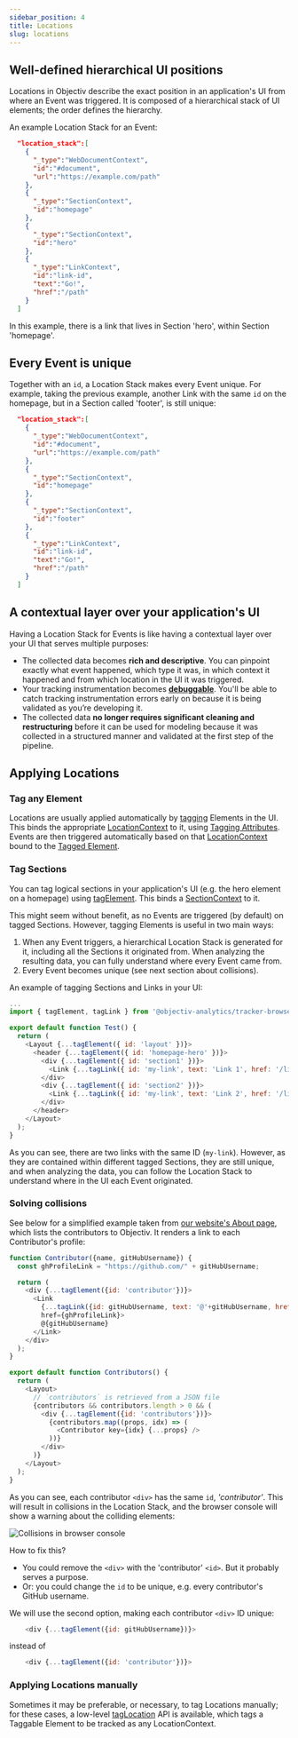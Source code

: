```yaml
---
sidebar_position: 4
title: Locations
slug: locations
---
```


## Well-defined hierarchical UI positions
Locations in Objectiv describe the exact position in an application's UI from where an Event was triggered. 
It is composed of a hierarchical stack of UI elements; the order defines the hierarchy.

An example Location Stack for an Event:
```json
  "location_stack":[
    {
      "_type":"WebDocumentContext",
      "id":"#document",
      "url":"https://example.com/path"
    },
    {
      "_type":"SectionContext",
      "id":"homepage"
    },
    {
      "_type":"SectionContext",
      "id":"hero"
    },
    {
      "_type":"LinkContext",
      "id":"link-id",
      "text":"Go!",
      "href":"/path"
    }
  ]
```

In this example, there is a link that lives in Section 'hero', within Section 'homepage'.

## Every Event is unique
Together with an `id`, a Location Stack makes every Event unique. For example, taking the previous example, 
another Link with the same `id` on the homepage, but in a Section called 'footer', is still unique:

```json
  "location_stack":[
    {
      "_type":"WebDocumentContext",
      "id":"#document",
      "url":"https://example.com/path"
    },
    {
      "_type":"SectionContext",
      "id":"homepage"
    },
    {
      "_type":"SectionContext",
      "id":"footer"
    },
    {
      "_type":"LinkContext",
      "id":"link-id",
      "text":"Go!",
      "href":"/path"
    }
  ]
```

## A contextual layer over your application's UI
Having a Location Stack for Events is like having a contextual layer over your UI that serves multiple 
purposes:
* The collected data becomes **rich and descriptive**. You can pinpoint exactly what event happened, which 
  type it was, in which context it happened and from which location in the UI it was triggered.
* Your tracking instrumentation becomes [**debuggable**](./validation.md). You'll be able to catch tracking 
  instrumentation errors early on because it is being validated as you’re developing it.
* The collected data **no longer requires significant cleaning and restructuring** before it can be used for 
  modeling because it was collected in a structured manner and validated at the first step of the pipeline.

## Applying Locations

### Tag any Element
Locations are usually applied automatically by 
[tagging](/tracking/api-reference/locationTaggers/overview.md) Elements in the UI. This binds the 
appropriate [LocationContext](/taxonomy/location-contexts/overview.md) to it, using 
[Tagging Attributes](/tracking/api-reference/definitions/TaggingAttribute.md). Events are then triggered 
automatically based on that [LocationContext](/taxonomy/location-contexts/overview.md) bound to the 
[Tagged Element](/tracking/core-concepts/tagging.md#tagged-elements).

### Tag Sections
You can tag logical sections in your application's UI (e.g. the hero element on a homepage) using 
[tagElement](tracking/api-reference/locationTaggers/tagElement.md). This binds a 
[SectionContext](taxonomy/location-contexts/SectionContext.md) to it.

This might seem without benefit, as no Events are triggered (by default) on tagged Sections. However, 
tagging Elements is useful in two main ways:

1. When any Event triggers, a hierarchical Location Stack is generated for it, including all the Sections it 
  originated from. When analyzing the resulting data, you can fully understand where every Event came from.
2. Every Event becomes unique (see next section about collisions).

An example of tagging Sections and Links in your UI:
```js
...
import { tagElement, tagLink } from '@objectiv-analytics/tracker-browser';

export default function Test() {
  return (
    <Layout {...tagElement({ id: 'layout' })}>
      <header {...tagElement({ id: 'homepage-hero' })}>
        <div {...tagElement({ id: 'section1' })}>
          <Link {...tagLink({ id: 'my-link', text: 'Link 1', href: '/link1' })} to="/link1">Link 1</Link>
        </div>
        <div {...tagElement({ id: 'section2' })}>
          <Link {...tagLink({ id: 'my-link', text: 'Link 2', href: '/link2' })} to="/link2">Link 2</Link>
        </div>
      </header>
    </Layout>
  );
}
```

As you can see, there are two links with the same ID (`my-link`). However, as they are contained within 
different tagged Sections, they are still unique, and when analyzing the data, you can follow the Location 
Stack to understand where in the UI each Event originated.

### Solving collisions
See below for a simplified example taken from [our website's About page](https://objectiv.io/about), which 
lists the contributors to Objectiv. It renders a link to each Contributor's profile:

```js
function Contributor({name, gitHubUsername}) {
  const ghProfileLink = "https://github.com/" + gitHubUsername;

  return (
    <div {...tagElement({id: 'contributor'})}>
      <Link 
        {...tagLink({id: gitHubUsername, text: '@'+gitHubUsername, href: ghProfileLink})}
        href={ghProfileLink}>
        @{gitHubUsername}
      </Link>
    </div>
  );
}

export default function Contributors() {
  return (
    <Layout>
      // `contributors` is retrieved from a JSON file
      {contributors && contributors.length > 0 && (
        <div {...tagElement({id: 'contributors'})}>
          {contributors.map((props, idx) => (
            <Contributor key={idx} {...props} />
          ))}
        </div>
      )}
    </Layout>
  );
}
```

As you can see, each contributor `<div>` has the same `id`, _'contributor'_. This will result in collisions in 
the Location Stack, and the browser console will show a warning about the colliding elements:

![Collisions in browser console](/img/docs/tracking-collision-browser-console.png)

How to fix this?

* You could remove the `<div>` with the 'contributor' `<id>`. But it probably serves a purpose.
* Or: you could change the `id` to be unique, e.g. every contributor's GitHub username.

We will use the second option, making each contributor `<div>` ID unique:

```js
    <div {...tagElement({id: gitHubUsername})}>
```
instead of
```js
    <div {...tagElement({id: 'contributor'})}>
```

### Applying Locations manually
Sometimes it may be preferable, or necessary, to tag Locations manually; for these cases, a low-level 
[tagLocation](/tracking/api-reference/locationTaggers/tagLocation.md) API is available, which tags a Taggable 
Element to be tracked as any LocationContext.
